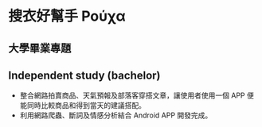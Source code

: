 # 搜衣好幫手 Ρούχα

## 大學畢業專題
## Independent study (bachelor)

- 整合網路拍賣商品、天氣預報及部落客穿搭文章，讓使用者使用一個 APP 便
能同時比較商品和得到當天的建議搭配。 
- 利用網路爬蟲、斷詞及情感分析結合 Android APP 開發完成。 
